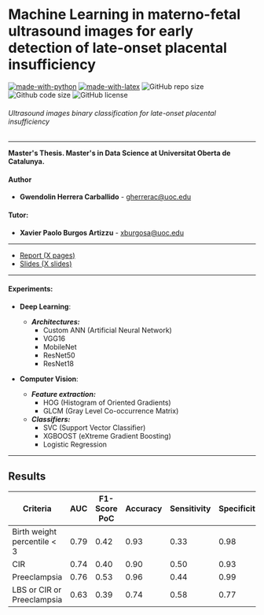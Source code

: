 Machine Learning in materno-fetal ultrasound images for early detection of late-onset placental insufficiency
=

[![made-with-python](https://img.shields.io/badge/Coded%20with-Python-21496b.svg?style=for-the-badge&logo=Python)](https://www.python.org/)
[![made-with-latex](https://img.shields.io/badge/Documented%20with-LaTeX-4c9843.svg?style=for-the-badge&logo=Latex)](https://www.latex-project.org/)
![GitHub repo size](https://img.shields.io/github/repo-size/gwendysyd/Placenta-Insufficiency-Classification?style=for-the-badge&logo=Github)
![Github code size](https://img.shields.io/github/languages/code-size/gwendysyd/Placenta-Insufficiency-Classification?style=for-the-badge&logo=Github)
![GitHub license](https://img.shields.io/github/license/gwendysyd/Placenta-Insufficiency-Classification?style=for-the-badge&logo=Github)

###### Ultrasound images binary classification for late-onset placental insufficiency

***********

**Master's Thesis. Master's in Data Science at Universitat Oberta de Catalunya.**

#### Author
* **Gwendolin Herrera Carballido** - [gherrerac@uoc.edu](mailto:gherrerac@uoc.edu)

#### Tutor: 
* **Xavier Paolo Burgos Artizzu** - [xburgosa@uoc.edu](mailto:xburgosa@uoc.edu)

***************
* [Report (X pages)](http:...)
* [Slides (X slides)](https://github.com/gwendysyd/Placenta-Insufficiency-Classification/blob/master/doc/...pdf)
***************

#### Experiments:
* **Deep Learning**:
    * ***Architectures:***
        * Custom ANN (Artificial Neural Network)
        * VGG16
        * MobileNet
        * ResNet50
        * ResNet18

* **Computer Vision**:
    * ***Feature extraction:***
        * HOG (Histogram of Oriented Gradients)
        * GLCM (Gray Level Co-occurrence Matrix)
    * ***Classifiers:***
        * SVC (Support Vector Classifier)
        * XGBOOST (eXtreme Gradient Boosting)
        * Logistic Regression

***************
## Results

| Criteria                                     | AUC  | F1-Score PoC | Accuracy | Sensitivity | Specificity | PPV   | NPV   | PLR   | NLR   |
|---------------------------------------------------|------|--------------|----------|-------------|-------------|-------|-------|-------|-------|
| Birth weight percentile < 3                          |0.79	| 0.42 |	0.93	| 0.33	| 0.98	| 0.57	| 0.95	| 17	| 0.68 |
| CIR | 0.74 | 0.40          | 0.90      | 0.50         | 0.93        | 0.33  | 0.96  | 6.75  | 0.54  |
| Preeclampsia    | 0.76 | 0.53         | 0.96     | 0.44        | 0.99        | 0.67  | 0.97  | 34.67 | 0.56  |
| LBS or CIR or Preeclampsia           | 0.63 | 0.39         | 0.74     | 0.58        | 0.77        | 0.30   | 0.92  | 2.51  | 0.54  |
